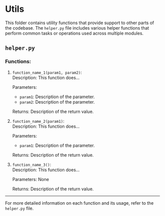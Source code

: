 # Utils

This folder contains utility functions that provide support to other parts of the codebase. The `helper.py` file includes various helper functions that perform common tasks or operations used across multiple modules.

## `helper.py`

### Functions:
1. `function_name_1(param1, param2)`:  
   Description: This function does...
   
   Parameters:
   - `param1`: Description of the parameter.
   - `param2`: Description of the parameter.
   
   Returns: Description of the return value.

2. `function_name_2(param1)`:  
   Description: This function does...
   
   Parameters:
   - `param1`: Description of the parameter.
   
   Returns: Description of the return value.

3. `function_name_3()`:  
   Description: This function does...
   
   Parameters: None
   
   Returns: Description of the return value.

<!-- Add more functions as needed -->

---

For more detailed information on each function and its usage, refer to the `helper.py` file.